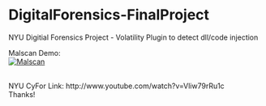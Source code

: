 # DigitalForensics-FinalProject
NYU Digitial Forensics Project - Volatility Plugin to detect dll/code injection

Malscan Demo:<br>
<a href="http://www.youtube.com/watch?v=Vliw79rRu1c">
[![Malscan](http://img.youtube.com/vi/Vliw79rRu1c/0.jpg)](http://www.youtube.com/watch?v=Vliw79rRu1c "")
</a>

<br>
<nobr>NYU CyFor Link: http://www.youtube.com/watch?v=Vliw79rRu1c</nobr>

<br>
Thanks!
